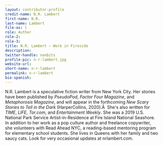 ```yaml
---
layout: contributor-profile
credit-name: N.R. Lambert
first-name: N.R.
last-name: Lambert
file-as: l
role: Author
role-2:
role-3:
title: N.R. Lambert — Work in Fireside
description:
twitter-handle: nanbits
profile-pic: n-r-lambert.jpg
website-url:
short-name: n-r-lambert
permalink: n-r-lambert
bio-spanish:
---
```

N.R. Lambert is a speculative fiction writer from New York City. Her stories have been published by _PseudoPod_, _Factor Four Magazine_, and _Metaphorosis Magazine_, and will appear in the forthcoming _New Scary Stories to Tell in the Dark_ (HarperCollins, 2020).Â  She's also written for _TIME_, _LIFE_, _Tor.com_, and _Entertainment Weekly_. She was a 2019 U.S. National Park Service Artist-in-Residence at Fire Island National Seashore. In addition to her work as a pop culture author and freelance copywriter, she volunteers with Read Ahead NYC, a reading-based mentoring program for elementary school students. She lives in Queens with her family and two saucy cats. Look for very occasional updates at nrlambert.com.
